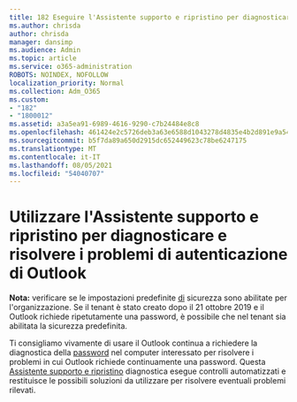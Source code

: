 ```yaml
---
title: 182 Eseguire l'Assistente supporto e ripristino per diagnosticare e risolvere i Outlook di autenticazione
ms.author: chrisda
author: chrisda
manager: dansimp
ms.audience: Admin
ms.topic: article
ms.service: o365-administration
ROBOTS: NOINDEX, NOFOLLOW
localization_priority: Normal
ms.collection: Adm_O365
ms.custom:
- "182"
- "1800012"
ms.assetid: a3a5ea91-6989-4616-9290-c7b24484e8c8
ms.openlocfilehash: 461424e2c5726deb3a63e6588d1043278d4835e4b2d891e9a5413d54bc445a72
ms.sourcegitcommit: b5f7da89a650d2915dc652449623c78be6247175
ms.translationtype: MT
ms.contentlocale: it-IT
ms.lasthandoff: 08/05/2021
ms.locfileid: "54040707"
---
```

# <a name="use-sara-to-diagnose-and-resolve-outlook-authentication-issues"></a>Utilizzare l'Assistente supporto e ripristino per diagnosticare e risolvere i problemi di autenticazione di Outlook

**Nota:** verificare se le impostazioni predefinite [di](https://aka.ms/securitydefaults) sicurezza sono abilitate per l'organizzazione. Se il tenant è stato creato dopo il 21 ottobre 2019 e il Outlook richiede  ripetutamente una password, è possibile che nel tenant sia abilitata la sicurezza predefinita.

Ti consigliamo vivamente di usare il Outlook continua a richiedere la diagnostica della [password](https://aka.ms/SaRA-OutlookPwdPrompt-Alchemy) nel computer interessato per risolvere i problemi in cui Outlook richiede continuamente una password. Questa [Assistente supporto e ripristino](https://diagnostics.office.com/#/) diagnostica esegue controlli automatizzati e restituisce le possibili soluzioni da utilizzare per risolvere eventuali problemi rilevati.
